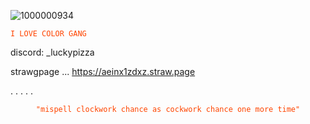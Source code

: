 ![1000000934](https://github.com/user-attachments/assets/17669c40-791d-4afc-b929-0680609f8ce5)


<code style="color : Orangered">I LOVE COLOR GANG</code>
</p>



discord: _luckypizza

strawgpage ... https://aeinx1zdxz.straw.page

.
.
.
.
.


<p align="center">
    <code style="color : Orangered">"mispell clockwork chance as cockwork chance one more time"</code>
</p>
